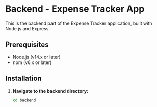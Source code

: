 # Backend - Expense Tracker App

This is the backend part of the Expense Tracker application, built with Node.js and Express.

## Prerequisites

- Node.js (v14.x or later)
- npm (v6.x or later)

## Installation

1. **Navigate to the backend directory:**

   ```bash
   cd backend